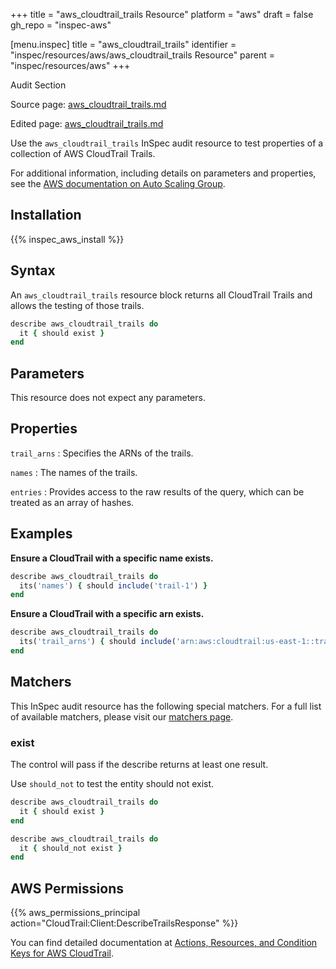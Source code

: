 +++
title = "aws_cloudtrail_trails Resource"
platform = "aws"
draft = false
gh_repo = "inspec-aws"

[menu.inspec]
title = "aws_cloudtrail_trails"
identifier = "inspec/resources/aws/aws_cloudtrail_trails Resource"
parent = "inspec/resources/aws"
+++

<div class="admonition-note">
<p class="admonition-note-title">Audit Section</p>
<div class="admonition-note-text">
<p>Source page: <a href="https://github.com/inspec/inspec-aws/blob/main/docs/resources/aws_cloudtrail_trails.md">aws_cloudtrail_trails.md</a></p>
<p>Edited page: <a href="https://github.com/ianmadd/inspec-aws/blob/im/hugo/docs-chef-io/content/inspec/resources/aws_cloudtrail_trails.md">aws_cloudtrail_trails.md</a></p>
</div>
</div>



Use the `aws_cloudtrail_trails` InSpec audit resource to test properties of a collection of AWS CloudTrail Trails.

For additional information, including details on parameters and properties, see the [AWS documentation on Auto Scaling Group](https://docs.aws.amazon.com/autoscaling/ec2/userguide/AutoScalingGroup.html).

## Installation

{{% inspec_aws_install %}}

## Syntax

An `aws_cloudtrail_trails` resource block returns all CloudTrail Trails and allows the testing of those trails.

```ruby
describe aws_cloudtrail_trails do
  it { should exist }
end
```

## Parameters

This resource does not expect any parameters.

## Properties

`trail_arns`
: Specifies the ARNs of the trails.

`names`
: The names of the trails.

`entries`
: Provides access to the raw results of the query, which can be treated as an array of hashes.

## Examples

**Ensure a CloudTrail with a specific name exists.**

```ruby
describe aws_cloudtrail_trails do
  its('names') { should include('trail-1') }
end
```

**Ensure a CloudTrail with a specific arn exists.**

```ruby
describe aws_cloudtrail_trails do
  its('trail_arns') { should include('arn:aws:cloudtrail:us-east-1::trail/trail-1') }
end
```

## Matchers

This InSpec audit resource has the following special matchers. For a full list of available matchers, please visit our [matchers page](https://www.inspec.io/docs/reference/matchers/).

### exist

The control will pass if the describe returns at least one result.

Use `should_not` to test the entity should not exist.

```ruby
describe aws_cloudtrail_trails do
  it { should exist }
end
```

```ruby
describe aws_cloudtrail_trails do
  it { should_not exist }
end
```

## AWS Permissions

{{% aws_permissions_principal action="CloudTrail:Client:DescribeTrailsResponse" %}}

You can find detailed documentation at [Actions, Resources, and Condition Keys for AWS CloudTrail](https://docs.aws.amazon.com/IAM/latest/UserGuide/list_awscloudtrail.html).
